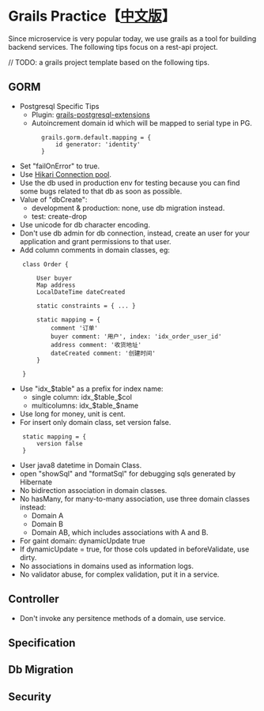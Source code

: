 # Grails Practice【[中文版](grails_cn.md)】

Since microservice is very popular today, we use grails as a tool for building backend services. The following tips focus on a rest-api project.

// TODO: a grails project template based on the following tips.

## GORM

- Postgresql Specific Tips
  - Plugin: [grails-postgresql-extensions](https://github.com/kaleidos/grails-postgresql-extensions)
  - Autoincrement domain id which will be mapped to serial type in PG.
  ~~~
        grails.gorm.default.mapping = {
            id generator: 'identity'
        }
  ~~~
- Set "failOnError" to true.
- Use [Hikari Connection pool](https://github.com/brettwooldridge/HikariCP).
- Use the db used in production env for testing because you can find some bugs related to that db as soon as possible.
- Value of "dbCreate":
  - development & production: none, use db migration instead.
  - test: create-drop
- Use unicode for db character encoding.
- Don't use db admin for db connection, instead, create an user for your application and grant permissions to that user.
- Add column comments in domain classes, eg:
~~~
    class Order {

        User buyer
        Map address
        LocalDateTime dateCreated

        static constraints = { ... }

        static mapping = {
            comment '订单'
            buyer comment: '用户', index: 'idx_order_user_id'
            address comment: '收货地址'
            dateCreated comment: '创建时间'
        }

    }
~~~
- Use "idx_$table" as a prefix for index name:
  - single column: idx_$table_$col
  - multicolumns: idx_$table_$name
- Use long for money, unit is cent.
- For insert only domain class, set version false.
~~~
    static mapping = {
        version false
    }
~~~
- User java8 datetime in Domain Class.
- open "showSql" and "formatSql" for debugging sqls generated by Hibernate
- No bidirection association in domain classes.
- No hasMany, for many-to-many association, use three domain classes instead:
  - Domain A
  - Domain B
  - Domain AB, which includes associations with A and B.
- For gaint domain: dynamicUpdate true
- If dynamicUpdate = true, for those cols updated in beforeValidate, use dirty.
- No associations in domains used as information logs.
- No validator abuse, for complex validation, put it in a service.

## Controller

- Don't invoke any persitence methods of a domain, use service.

## Specification

## Db Migration

## Security